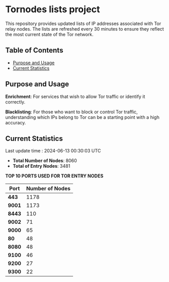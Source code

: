 # Tornodes lists project

This repository provides updated lists of IP addresses associated with Tor relay nodes. The lists are refreshed every 30 minutes to ensure they reflect the most current state of the Tor network.

## Table of Contents

- [Purpose and Usage](#purpose-and-usage)
- [Current Statistics](#current-statistics)


## Purpose and Usage

**Enrichment**: For services that wish to allow Tor traffic or identify it correctly.

**Blacklisting**: For those who want to block or control Tor traffic, understanding which IPs belong to Tor can be a starting point with a high accuracy.

## Current Statistics

Last update time : 2024-06-13 00:30:03 UTC

- **Total Number of Nodes**: 8060
- **Total of Entry Nodes**: 3481

**TOP 10 PORTS USED FOR TOR ENTRY NODES**

| **Port** | **Number of Nodes** |
|------|-----------------|
| **443**   | 1178  |
| **9001**   | 1173  |
| **8443**   | 110  |
| **9002**   | 71  |
| **9000**   | 65  |
| **80**   | 48  |
| **8080**   | 48  |
| **9100**   | 46  |
| **9200**   | 27  |
| **9300**   | 22  |

